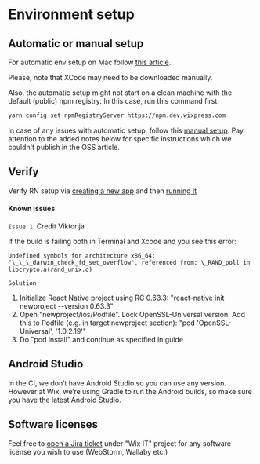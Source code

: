 # Environment setup

## Automatic or manual setup
For automatic env setup on Mac follow [this article](https://github.com/wix-private/mobile-ecosystem/blob/master/packages/shono/commands/shono-onboard/README.md).

Please, note that XCode may need to be downloaded manually.

Also, the automatic setup might not start on a clean machine with the default (public) npm registry. In this case, run this command first:
```bash
yarn config set npmRegistryServer https://npm.dev.wixpress.com
```

In case of any issues with automatic setup, follow this [manual setup](https://github.com/wix/react-native-crash-course/blob/master/docs/Basics.enviromentSetup.md).
Pay attention to the added notes below for specific instructions which we couldn't publish in the OSS article.

## Verify

Verify RN setup via [creating a new app](https://reactnative.dev/docs/environment-setup#creating-a-new-application) and then [running it](https://reactnative.dev/docs/environment-setup#running-your-react-native-application)

#### Known issues

`Issue 1`. Credit Viktorija

If the build is failing both in Terminal and Xcode and you see this error:

```
Undefined symbols for architecture x86_64: "\_\_\_darwin_check_fd_set_overflow", referenced from: \_RAND_poll in libcrypto.a(rand_unix.o)
```

`Solution`

1. Initialize React Native project using RC 0.63.3: "react-native init newproject --version 0.63.3"
2. Open "newproject/ios/Podfile". Lock OpenSSL-Universal version. Add this to Podfile (e.g. in target newproject section): "pod 'OpenSSL-Universal', '1.0.2.19'"
3. Do "pod install" and continue as specified in guide

## Android Studio

In the CI, we don’t have Android Studio so you can use any version. However at Wix, we’re using Gradle to run the Android builds, so make sure you have the latest Android Studio.

## Software licenses

Feel free to [open a Jira ticket](https://jira.wixpress.com/secure/Dashboard.jspa) under "Wix IT" project for any software license you wish to use (WebStorm, Wallaby etc.)
